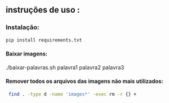 ## instruções de uso : 

### Instalação: 
```bash
pip install requirements.txt
```


#### Baixar imagens: 
./baixar-palavras.sh palavra1 palavra2 palavra3

#### Remover todos os arquivos das imagens não mais utilizados: 


```bash
 find . -type d -name 'images*' -exec rm -r {} +
```

